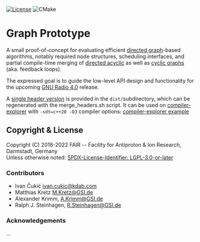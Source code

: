 [![License](https://img.shields.io/badge/License-LGPL%203.0-blue.svg)](https://opensource.org/licenses/LGPL-3.0)
![CMake](https://github.com/fair-acc/graph-prototype/workflows/CMake/badge.svg)
# Graph Prototype
A small proof-of-concept for evaluating efficient [directed graph](https://en.wikipedia.org/wiki/Directed_graph)-based
algorithms, notably required node structures, scheduling interfaces, and partial compile-time merging of
[directed acyclic](https://en.wikipedia.org/wiki/Directed_acyclic_graph) as well as 
[cyclic graphs](https://en.wikipedia.org/wiki/Feedback_arc_set) (aka. feedback loops).  

The expressed goal is to guide the low-level API design and functionality for the upcoming 
[GNU Radio 4.0](https://github.com/gnuradio/gnuradio/tree/dev-4.0) release.

A [single header version](https://raw.githubusercontent.com/fair-acc/graph-prototype/single-header/singleheader/graph.hpp) is provided in the `dist/`subdirectory, which can be regenerated with the merge_headers.sh script.
It can be used on [compiler-explorer](https://godbolt.org/) with `-sdt=c++20 -O3` compiler options: [compiler-explorer example](https://godbolt.org/#z:OYLghAFBqd5QCxAYwPYBMCmBRdBLAF1QCcAaPECAMzwBtMA7AQwFtMQWm8GA6ZAB36kqqBgQDKyJvRABGACzDRBAKoBnTAAUAHiADkABj2kAViABMpWkwahkAUnMAhR09Ib6yAnlGVG6AGFUWgBXFgYQAA4AZlJ/ABluTAA5MIAjTGIQRX5UNUIfBiDQ8KjY3PzvUUSGFPTM7PdMTyqGcQImYgJisIiYppbC9s6CGrqWDKzFNQ6untL%2BmZGx1ImG%2BQBKd1QQ4mR2PUdo7mRQrABqe2iAzuImAE8r7HsDAEEjk7PMS%2BuqFgIAPRoYiYHgIJ4vd5vD4MU4hC6OcwIAgEfhqEAAgF3ADuPGAhAQITSIQ0e2UjAIfFQLABVC4xAAtExkMgAcA7vwEAz%2BMRUEQCPd%2BJgAflbPQGQhMEwsMQRdxgPRJdLMmyOQgwYJEZDIQRMCx%2BNZdVcAgKhcw2OcACqkc7cAjnAAimH4BHB0Web3OXvOIIAjiE8CC1BAnS6ED9sOcDBtIacmGo1OcsNZ7ucQOd%2BETaHhkOc6YGQCB2UxOYWGBhMMbkw9jdbHc7XU8bfmskW1YXOABrTAAfW4mYIPdyXTUtabkO9k6n05ns%2BnLcLxdLHCY3Z7O1RIUHw4Io%2Buloh7suAHYXJ7vTN0IXbjX9zbQ42j8SqFRMj8HSeXMeHVcz69J3ac5zhUk5XB%2BBi/tqbyZmk2bICAE7evYACsLioeW%2BBqFIxDoChP7IR%2BaAMDMmDaDyVqIV6PKoPsCbrrUECWraDAbOc5akfsLqfpRU5MSC9rTmB5zPq%2BxAoU4FR4ZB57TiJmTiZJBHvsx0n/jOeBUOcEAgWBQkPuGDLnLIrH2KePGzjp0Tgaps6mR%2BzQaNxMlzq4riSdEf62d%2B5nevxuwMD6mAEDZSHedC3keVBrzmpgaj8My3xYB0dBOa8ur6oalbXKajCsN8dZMFuqAQm8JLyucJgkoO9pCQekXQm86UGkwRrZYKuUWnWl6FvkABevaUjwPDnAAknuHqvERJEAG7SHm9KLu2K5rhuA5DiQu7GpVMw9sFd6jeNQ08CVrxdr2LAhLQ3gGr2q1butI4QN1IDcFg2g9ho/qMPsxpjUdTwmWZzl%2BcQAWmV%2BP71e8YXQx%2BmJsXlcUJUmQVcLQUVNZlxo5TFVo2oBQQhGIynmCdcYJkmIQGjmLXfOmMFwfNBZtiWSAgBhWUBOgVNwbTtY2oTYhNkzrZLmzZ19gwa07nuAR1dgpA%2BUBysq5OWCnDlEBJWjHarudl3XfQ65btLG2y/LEBK6r1s216z0S69pEfZgX2wpzgt7dgEAbD7TypZOZW2MJ8bfEJC4s8uHNVjzNOtXLAs7EL7rNgtEfi3rkumyOY7J1btvK%2BrV3tVrqN0Lra4XVdeA3cbm7bmbOde3n%2Bf5/bGeO%2B9n0hN97uJ573u%2B%2B6qmQgzOYIc5gfAIFBD%2Bbt7XKTjeXBxohYgwwc9CsPznieJGF4FhnS4QReHnFNupkcQ0%2BzzlPHUbRaj0ZgjHnEwrFn2xqAcQ2/szmvlyoY4AAbEwKS1xnp9QGkdA6TwnoECvC9Bgb1naux%2BtcP6Q0AY/yAn/Nua4Z43SgBAaaqA8DoFYmNG0r8joxihl5B0sD4EO0QU7LuPdjQexgYPTyoUfzhUhn%2BHUepmpx0Xp1G0ojvgACVlKF01s9Qus10b7k4ZcZw5x5GYFOIoxuA8ybWAptKGUaYMxZhzCLRarMywVmNIY%2BSyjk7mLTuXXs/Z7oy35hRXOzkW753DmLZxtcs6bWuJIw8kZwYj1MfBHimM%2Ba/FTv4kA2sy4gEHCQD6eAWC4XsZGAAaidUCAD0IYH3thI%2B%2BFCKiBIhfF%2BRVb68nvo/CAuSX42haWkN%2BVT7TsW0JxGqQM1LTj/kwVRThhIhS9HZbUEUBGNSEVjNqZol51iYpIaQmBxHtVxtIoSsji4aK0dIHRrEABU6i4GFgUUcnJuih5vHJomA%2B9BjGj1zH4paUcwFSHoB4tZ9AbShIce8yxy0XFSzcQ3HJitvE%2BJtsC5cEs7r12ziEsJqVXnj0GecWJcd4Vs2SbQQsaTiAZKyY3c4%2BS7lYp3sUzCZSpJKTPqRcihUiD1JorFB%2Bogn4tNfqfLpH8v5cQiTCr0wzzhnL%2BVlbhkyYZTKhpCO0kJODcG9lg84k9HGJLYMQYA0qeLw0Lp0b4VBaCoGxAyfx5xzDnG0Mxc4DI/a2Mvo6o8TzMAMjSPcBkNrXWRndZ671LBuAklkA6v2SKeKstQOcHVer0DKTjZzAwNoILuiet8zmdobQMlkJwm0SbjQpqjDA91xps3WvzS/dAMpy1Jy9j7GhsysXw1Iporc3wxY8WejeR41wK3yCdcpcGRkbSWHOLEc48gTz8O7RckAva60EBtIOp8w7TxGWLbILdO6Z1byxYBG2l8hJpplXmEgWlAJ4GUqe20PwAhTt/KM1weBAZnsnMe5wQkk3oB4HfTlTSQGoTwHhG0aRxIgYIk2niUyGpYr%2BAQQsPI7SW3MOYSRsUDbnFQJpMW5w23IC3IUdMETvLIQCAwRENpiDQeBkFfyPph7fj0FsQlehkLGAiIYYwqAVzcD4IIUgiHuM%2B1IJ2EAyEU1sfkJx/QRhSC8b0MYdEKbhNGC2HAWAMBEAoGpPwOgmRyCUDQPqAzWRgCyDQ6QLA00cyYFyXgTA2IADyZp9CyGMDQK6mR0QQDSHJ4waRuCdHuO5wLwXiD3Gc2kEwmjhMedICZtgYhnMMFoKF7j1m9Q2AVAceT%2BAQReDwNNWKAW4jaHbbqMrdpmhlezGkO4kWghYDKwQYgmSwtbFNUwYAagHNOdc4wMLSgxBSrkIoEQYh1BaF0JlswsgrA5ZQK5ZwVg8BpHRLAGKIAEOkBK1kPQkRZAedE6gF0hR0R6AZJeMCDgv3OHMAYB1znojKeaHF4jEB/DzAiAthISRViTDkKQCoBRRA/eB6D1oKx6hZAWx4D7ohhhzGCL0YHCOitI9mKMAHsP0fY4h/D7HMO1hw62GoHYex2DmFY/oDjpAuPycU7ayIgCGSAOncAFkRlzA8BtRAXAhAL1HBp8YNTLGthKhlJQLY4nJNWH0DJ0gLAJMpsZzx/QymQCqYCxp7TEAkBIqMxAEz%2Bn6DEGSHlfQ2hWfs859zyzfPjCYHwEQdrV5LCTYkJm8bI3VAaB0GV%2BbpBsQck6wr9jsnMuKecybLc2HNI27Zxz84XPcyO/50EUz5vVHRGMmL3XkupTS%2B9hHpXKv5fq4U5r9w2uhOF7E6riPr2GdlcUwXkTtO9DmCj0zmv4vRP7fyL4eQQA%3D%3D)

## Copyright & License
Copyright (C) 2018-2022 FAIR -- Facility for Antiproton & Ion Research, Darmstadt, Germany<br/>
Unless otherwise noted: [SPDX-License-Identifier: LGPL-3.0-or-later](https://spdx.org/licenses/LGPL-3.0-or-later.html)

### Contributors
 * Ivan Čukić <ivan.cukic@kdab.com>
 * Matthias Kretz <M.Kretz@GSI.de>
 * Alexander Krimm, <A.Krimm@GSI.de> 
 * Ralph J. Steinhagen, <R.Steinhagen@GSI.de>

### Acknowledgements
...

